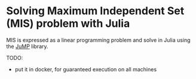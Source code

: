 # Solving Maximum Independent Set (MIS) problem with Julia

MIS is expressed as a linear programming problem and solve in Julia using the [JuMP](https://jump.dev) library.

TODO:

- put it in docker, for guaranteed execution on all machines
